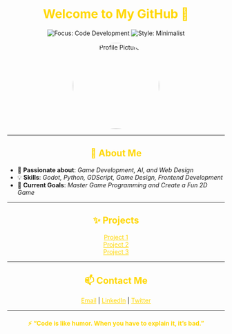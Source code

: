 <h1 align="center" style="color:gold;"> Welcome to My GitHub 👋 </h1>

<p align="center">
  <img src="https://img.shields.io/badge/Focus-Code%20Development-gold?style=for-the-badge&logo=github&labelColor=black" alt="Focus: Code Development">
  <img src="https://img.shields.io/badge/Style-Minimalist-gold?style=for-the-badge&logo=github&labelColor=black" alt="Style: Minimalist">
</p>

<p align="center">
  <img src="https://user-images.githubusercontent.com/YOUR_PROFILE_IMAGE.png" alt="Profile Picture" width="200" style="border-radius: 50%">
</p>

---

<h2 align="center" style="color:gold;"> 🚀 About Me </h2>

- 🌟 **Passionate about**: _Game Development, AI, and Web Design_
- 💡 **Skills**: _Godot, Python, GDScript, Game Design, Frontend Development_
- 🎯 **Current Goals**: _Master Game Programming and Create a Fun 2D Game_ 

---

<h2 align="center" style="color:gold;"> ✨ Projects </h2>

<p align="center">
  <a href="https://github.com/YOUR_PROJECT_1" style="color:gold;">Project 1</a> <br>
  <a href="https://github.com/YOUR_PROJECT_2" style="color:gold;">Project 2</a> <br>
  <a href="https://github.com/YOUR_PROJECT_3" style="color:gold;">Project 3</a> 
</p>

---

<h2 align="center" style="color:gold;"> 📫 Contact Me </h2>

<p align="center">
  <a href="mailto:your.email@example.com" style="color:gold;">Email</a> |
  <a href="https://www.linkedin.com/in/your-profile/" style="color:gold;">LinkedIn</a> |
  <a href="https://twitter.com/your-handle" style="color:gold;">Twitter</a>
</p>

---

<h4 align="center" style="color:gold;">⚡️ “Code is like humor. When you have to explain it, it’s bad.”</h4>

